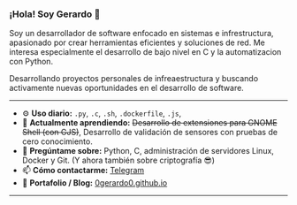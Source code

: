 ### ¡Hola! Soy Gerardo 👋

Soy un desarrollador de software enfocado en sistemas e infrestructura, apasionado por crear herramientas eficientes y soluciones de red. Me interesa especialmente el desarrollo de bajo nivel en C y la automatizacion con Python.

Desarrollando proyectos personales de infreaestructura y buscando activamente nuevas oportunidades en el desarrollo de software.

---
- ⚙️ **Uso diario:** `.py`, `.c`, `.sh`, `.dockerfile`, `.js`,  
- 🌱 **Actualmente aprendiendo:** ~~Desarrollo de extensiones para GNOME Shell (con GJS)~~, Desarrollo de validación de sensores con pruebas de cero conocimiento.
- 💬 **Pregúntame sobre:** Python, C, administración de servidores Linux, Docker y Git. (Y ahora también sobre criptografía 😎) 
- 📫 **Cómo contactarme:** [Telegram](https://t.me/gerard0o0)
- 🔗 **Portafolio / Blog:** [0gerardo0.github.io](https://0gerardo0.github.io)
---

